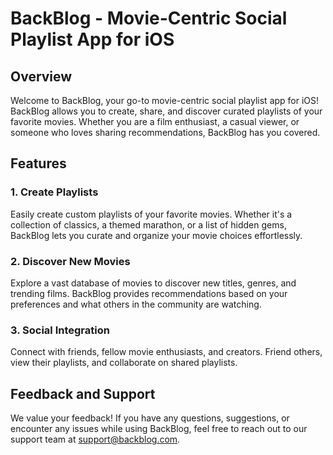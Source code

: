 # BackBlog - Movie-Centric Social Playlist App for iOS

## Overview

Welcome to BackBlog, your go-to movie-centric social playlist app for iOS! BackBlog allows you to create, share, and discover curated playlists of your favorite movies. Whether you are a film enthusiast, a casual viewer, or someone who loves sharing recommendations, BackBlog has you covered.


## Features

### 1. Create Playlists

Easily create custom playlists of your favorite movies. Whether it's a collection of classics, a themed marathon, or a list of hidden gems, BackBlog lets you curate and organize your movie choices effortlessly.

### 2. Discover New Movies

Explore a vast database of movies to discover new titles, genres, and trending films. BackBlog provides recommendations based on your preferences and what others in the community are watching.

### 3. Social Integration

Connect with friends, fellow movie enthusiasts, and creators. Friend others, view their playlists, and collaborate on shared playlists.


## Feedback and Support

We value your feedback! If you have any questions, suggestions, or encounter any issues while using BackBlog, feel free to reach out to our support team at [support@backblog.com](mailto:support@backblog.com).

